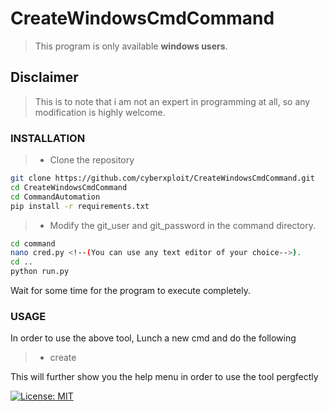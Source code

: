 
# CreateWindowsCmdCommand

> This program is only available **windows users**.

## Disclaimer

> This is to note that i am not an expert in programming at all, so any modification
> is highly welcome.


### INSTALLATION

> - Clone the repository
```bash
git clone https://github.com/cyberxploit/CreateWindowsCmdCommand.git
cd CreateWindowsCmdCommand
cd CommandAutomation
pip install -r requirements.txt
```
> - Modify the git_user and git_password in the command directory.
```bash
cd command
nano cred.py <!--(You can use any text editor of your choice-->).
cd ..
python run.py
```
Wait for some time for the program to execute completely.

### USAGE

In order to use the above tool, Lunch a new cmd and do the following

> - create

This will further show you the help menu in order to use the tool pergfectly

[![License: MIT](https://img.shields.io/badge/License-MIT-yellow.svg)](https://opensource.org/licenses/MIT)



